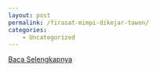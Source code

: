 ```yaml
---
layout: post
permalink: /firasat-mimpi-dikejar-tawon/
categories:
    - Uncategorized
---
```


[Baca Selengkapnya](/10)
